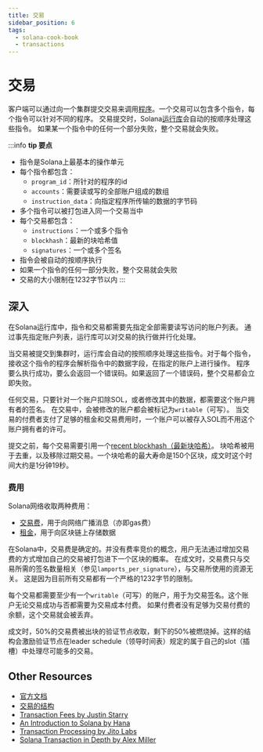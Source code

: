 ```yaml
---
title: 交易
sidebar_position: 6
tags:
  - solana-cook-book
  - transactions
---
```


# 交易

客户端可以通过向一个集群提交交易来调用[程序](./programs.md)。一个交易可以包含多个指令，每个指令可以针对不同的程序。
交易提交时，Solana[运行库](https://docs.solana.com/developing/programming-model/runtime)会自动的按顺序处理这些指令。
如果某一个指令中的任何一个部分失败，整个交易就会失败。


:::info
**tip 要点**
- 指令是Solana上最基本的操作单元
- 每个指令都包含：
    - `program_id`：所针对的程序的id
    - `accounts`：需要读或写的全部账户组成的数组
    - `instruction_data`：向指定程序所传输的数据的字节码
- 多个指令可以被打包进入同一个交易当中
- 每个交易都包含：
    - `instructions`：一个或多个指令
    - `blockhash`：最新的块哈希值
    - `signatures`：一个或多个签名
- 指令会被自动的按顺序执行
- 如果一个指令的任何一部分失败，整个交易就会失败
- 交易的大小限制在1232字节以内
:::


## 深入

在Solana运行库中，指令和交易都需要先指定全部需要读写访问的账户列表。
通过事先指定账户列表，运行库可以对交易的执行做并行化处理。

当交易被提交到集群时，运行库会自动的按照顺序处理这些指令。对于每个指令，接收这个指令的程序会解析指令中的数据字段，在指定的账户上进行操作。
程序要么执行成功，要么会返回一个错误码。如果返回了一个错误码，整个交易都会立即失败。

任何交易，只要针对一个账户扣除SOL，或者修改其中的数据，都需要这个账户拥有者的签名。
在交易中，会被修改的账户都会被标记为`writable`（可写）。
当交易的付费者支付了足够的租金和交易费用时，一个账户可以被存入SOL而不用这个账户拥有者的许可。

提交之前，每个交易需要引用一个[recent blockhash（最新块哈希）](https://docs.solana.com/developing/programming-model/transactions#recent-blockhash)。
块哈希被用于去重，以及移除过期交易。一个块哈希的最大寿命是150个区块，成文时这个时间大约是1分钟19秒。

### 费用

Solana网络收取两种费用：
- [交易费](https://docs.solana.com/transaction_fees)，用于向网络广播消息（亦即gas费）
- [租金](https://docs.solana.com/developing/programming-model/accounts#rent)，用于向区块链上存储数据

在Solana中，交易费是确定的。并没有费率竞价的概念，用户无法通过增加交易费的方式增加自己的交易被打包进下一个区块的概率。
在成文时，交易费只与交易所需的签名数量相关（参见`lamports_per_signature`），与交易所使用的资源无关。
这是因为目前所有交易都有一个严格的1232字节的限制。

每个交易都需要至少有一个`writable`（可写）的账户，用于为交易签名。这个账户无论交易成功与否都需要为交易成本付费。
如果付费者没有足够为交易付费的余额，这个交易就会被丢弃。

成文时，50%的交易费被出块的验证节点收取，剩下的50%被燃烧掉。这样的结构会激励验证节点在leader schedule（领导时间表）规定的属于自己的slot（插槽）中处理尽可能多的交易。

## Other Resources

- [官方文档](https://docs.solana.com/developing/programming-model/transactions)
- [交易的结构](https://solana.wiki/docs/solidity-guide/transactions/#solana-transaction-structure)
- [Transaction Fees by Justin Starry](https://jstarry.notion.site/Transaction-Fees-f09387e6a8d84287aa16a34ecb58e239)
- [An Introduction to Solana by Hana](https://2501babe.github.io/posts/solana101.html)
- [Transaction Processing by Jito Labs](https://jito-labs.medium.com/solana-validator-101-transaction-processing-90bcdc271143)
- [Solana Transaction in Depth by Alex Miller](https://medium.com/@asmiller1989/solana-transactions-in-depth-1f7f7fe06ac2)
